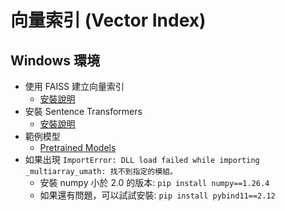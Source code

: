 # 向量索引 (Vector Index)

## Windows 環境
- 使用 FAISS 建立向量索引
  - [安裝說明](https://github.com/facebookresearch/faiss/blob/main/INSTALL.md)
- 安裝 Sentence Transformers
  - [安裝說明](https://sbert.net/docs/installation.html)
- 範例模型
  - [Pretrained Models](https://sbert.net/docs/sentence_transformer/pretrained_models.html#semantic-search-models)
- 如果出現 `ImportError: DLL load failed while importing _multiarray_umath: 找不到指定的模組。`
  - 安裝 numpy 小於 2.0 的版本: `pip install numpy==1.26.4`
  - 如果還有問題，可以試試安裝: `pip install pybind11==2.12`